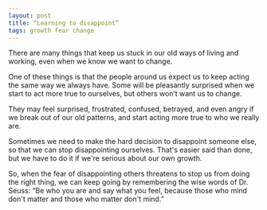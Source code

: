 ```yaml
---
layout: post
title: “Learning to disappoint”
tags: growth fear change
---
```

There are many things that keep us stuck in our old ways of living and working, even when we know we want to change.

One of these things is that the people around us expect us to keep acting the same way we always have. Some will be pleasantly surprised when we start to act more true to ourselves, but others won’t want us to change.

They may feel surprised, frustrated, confused, betrayed, and even angry if we break out of our old patterns, and start acting more true to who we really are.

Sometimes we need to make the hard decision to disappoint someone else, so that we can stop disappointing ourselves. That's easier said than done, but we have to do it if we're serious about our own growth.

So, when the fear of disappointing others threatens to stop us from doing the right thing, we can keep going by remembering the wise words of Dr. Seuss: “Be who you are and say what you feel, because those who mind don't matter and those who matter don't mind.” 
